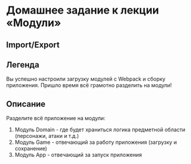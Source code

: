 # Домашнее задание к лекции «Модули»

## Import/Export
## Легенда
Вы успешно настроили загрузку модулей с Webpack и сборку приложения. Пришло время всё грамотно разделить на модули!

## Описание
Разделите всё приложение на модули:

1. Модуль Domain - где будет храниться логика предметной области (персонажи, атаки и т.д.)
2. Модуль Game - отвечающий за работу приложения (загрузку и сохранение)
3. Модуль App - отвечающий за запуск приложения
